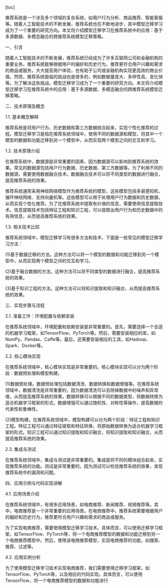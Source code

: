 
[toc]                    
                
                
推荐系统是一个涉及多个领域的复杂系统，如用户行为分析、商品推荐、智能客服等。随着人工智能技术的不断发展，推荐系统也在不断地进步，其中模型迁移学习成为了一个重要的研究方向。本文将介绍模型迁移学习在推荐系统中的应用：基于多源数据、多模态融合的跨推荐系统模型迁移策略。

一、引言

随着人工智能技术的不断发展，推荐系统已经成为了许多互联网公司和金融机构的重要业务。推荐系统能够根据用户的偏好和历史行为，推荐更符合用户兴趣和需求的商品或服务，大大提高用户体验，也有助于公司或金融机构实现更高效的商业价值。然而，推荐系统面临的挑战也是很多的，例如数据量庞大、多样性高、变化快等。为了解决这些挑战，模型迁移学习成为了一个重要的研究方向。本文将介绍模型迁移学习在推荐系统中的应用：基于多源数据、多模态融合的跨推荐系统模型迁移策略。

二、技术原理及概念

1.1. 基本概念解释

推荐系统是将用户行为、历史数据和第三方数据结合起来，实现个性化推荐的过程。模型迁移学习是指在推荐系统领域中，使用不同的数据源和模型，将其中一个模型的数据和功能迁移到另一个模型中，从而实现两个模型之间的交互和学习。

1.2. 技术原理介绍

在推荐系统中，数据源是非常重要的因素，因为数据源可以影响到推荐系统的效果。常见的数据源包括用户行为数据、历史数据、第三方数据等。为了利用不同的数据源，需要使用数据融合技术。数据融合技术可以将不同类型的数据进行融合，提高推荐系统的效果。

推荐系统通常采用神经网络模型作为推荐系统的模型，这些模型包括多层感知机、循环神经网络、支持向量机等。这些模型可以用于处理用户行为数据和历史数据，从而实现个性化推荐。为了在推荐系统中提取有价值的信息，需要使用信息提取技术。信息提取技术包括特征工程和知识工程，可以提取出用户行为和历史数据中的有用信息，从而提高推荐系统的效果。

1.3. 相关技术比较

推荐系统领域中，模型迁移学习有很多方法和技术，下面是一些常见的模型迁移学习方法：

(1)基于数据迁移的方法。这种方法可以将一个模型的数据和功能迁移到另一个模型中，从而实现两个模型之间的交互和学习。

(2)基于融合数据的方法。这种方法可以将不同类型的数据进行融合，提高推荐系统的效果。

(3)基于知识工程的方法。这种方法可以将知识提取和知识融合，从而提高推荐系统的效果。

三、实现步骤与流程

2.1. 准备工作：环境配置与依赖安装

在推荐系统领域中，环境配置和依赖安装是非常重要的。首先，需要选择一个合适的机器学习框架，如TensorFlow、PyTorch等。然后，需要安装相应的库，如NumPy、Pandas、Caffe等。最后，还需要安装相应的工具，如Hadoop、Spark、Docker等。

2.2. 核心模块实现

在推荐系统领域中，核心模块实现是非常重要的。核心模块实现可以分为两个阶段：数据预处理和模型构建。

(1)数据预处理。数据预处理包括数据清洗、数据转换和数据增强等。在推荐系统领域中，数据清洗是非常重要的，因为数据清洗可以去除掉数据中的噪声和异常值，从而提高推荐系统的效果。数据转换可以根据不同的数据类型，将数据转换为适合机器学习框架的形式。数据增强可以通过随机性、对称性等操作，提高数据的代表性和鲁棒性。

(2)模型构建。在推荐系统领域中，模型构建可以分为两个阶段：特征工程和知识工程。特征工程可以通过特征提取和特征转换，将原始数据转换为适合机器学习框架的形式。知识工程可以通过知识提取和知识融合，将知识提取和知识融合，从而提高推荐系统的效果。

2.3. 集成与测试

在推荐系统领域中，集成与测试是非常重要的。集成是将不同的模块组合起来，实现推荐系统的功能。测试是非常重要的，因为测试可以检验推荐系统的效果，发现推荐系统中的漏洞和问题。

四、应用示例与代码实现讲解

4.1. 应用场景介绍

在推荐系统领域中，有很多应用场景，如电商推荐、新闻推荐、视频推荐等。其中，电商推荐是一个非常重要的应用场景。在电商推荐中，推荐系统需要根据用户的偏好和历史行为，推荐更符合用户兴趣和需求的商品或服务。

为了实现电商推荐，需要使用模型迁移学习技术。具体而言，可以使用迁移学习框架，如TensorFlow、PyTorch等，将一个电商推荐模型的数据和功能迁移到另一个电商推荐模型中。然后，使用该电商推荐模型，实现电商推荐的功能，如搜索、推荐、过滤等。

4.2. 应用实例分析

为了使用模型迁移学习技术实现电商推荐，我们需要使用迁移学习框架，如TensorFlow、PyTorch等，以及相应的代码实现。具体而言，可以使用TensorFlow，将一个电商推荐模型的数据和功能进行

